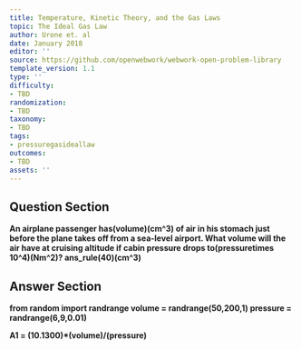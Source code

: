 ```yaml
---
title: Temperature, Kinetic Theory, and the Gas Laws
topic: The Ideal Gas Law
author: Urone et. al
date: January 2018
editor: ''
source: https://github.com/openwebwork/webwork-open-problem-library
template_version: 1.1
type: ''
difficulty:
- TBD
randomization:
- TBD
taxonomy:
- TBD
tags:
- pressuregasideallaw
outcomes:
- TBD
assets: ''
---
```


## Question Section 

<b>
An airplane passenger has(volume)(cm^3) of air in his stomach just before the plane takes off from a sea-level airport. What volume will the air have at cruising altitude if cabin pressure drops to(pressuretimes 10^4)(Nm^2)?
ans_rule(40)(cm^3)



## Answer Section

from random import randrange
volume = randrange(50,200,1)
pressure = randrange(6,9,0.01)

A1 = (10.1300)*(volume)/(pressure)